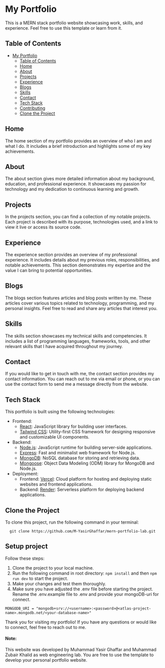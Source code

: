 # My Portfolio

This is a MERN stack portfolio website showcasing work, skills, and experience. Feel free to use this template or learn from it.

## Table of Contents

- [My Portfolio](#my-portfolio)
  - [Table of Contents](#table-of-contents)
  - [Home](#home)
  - [About](#about)
  - [Projects](#projects)
  - [Experience](#experience)
  - [Blogs](#blogs)
  - [Skills](#skills)
  - [Contact](#contact)
  - [Tech Stack](#tech-stack)
  - [Contributing](#contributing)
  - [Clone the Project](#clone-the-project)

## Home

The home section of my portfolio provides an overview of who I am and what I do. It includes a brief introduction and highlights some of my key achievements.

## About

The about section gives more detailed information about my background, education, and professional experience. It showcases my passion for technology and my dedication to continuous learning and growth.

## Projects

In the projects section, you can find a collection of my notable projects. Each project is described with its purpose, technologies used, and a link to view it live or access its source code.

## Experience

The experience section provides an overview of my professional experience. It includes details about my previous roles, responsibilities, and notable achievements. This section demonstrates my expertise and the value I can bring to potential opportunities.

## Blogs

The blogs section features articles and blog posts written by me. These articles cover various topics related to technology, programming, and my personal insights. Feel free to read and share any articles that interest you.

## Skills

The skills section showcases my technical skills and competencies. It includes a list of programming languages, frameworks, tools, and other relevant skills that I have acquired throughout my journey.

## Contact

If you would like to get in touch with me, the contact section provides my contact information. You can reach out to me via email or phone, or you can use the contact form to send me a message directly from the website.

## Tech Stack

This portfolio is built using the following technologies:

- Frontend:
  - [React](https://reactjs.org/): JavaScript library for building user interfaces.
  - [Tailwind CSS](https://tailwindcss.com/): Utility-first CSS framework for designing responsive and customizable UI components.
- Backend:
  - [Node.js](https://nodejs.org/): JavaScript runtime for building server-side applications.
  - [Express](https://expressjs.com/): Fast and minimalist web framework for Node.js.
  - [MongoDB](https://www.mongodb.com/): NoSQL database for storing and retrieving data.
  - [Mongoose](https://mongoosejs.com/): Object Data Modeling (ODM) library for MongoDB and Node.js.
- Deployment:
  - Frontend: [Vercel](https://vercel.com/): Cloud platform for hosting and deploying static websites and frontend applications.
  - Backend: [Render](https://cyclic.app/): Serverless platform for deploying backend applications.

## Clone the Project

To clone this project, run the following command in your terminal:
```
  git clone https://github.com/M-YasirGhaffar/mern-portfolio-lab.git
```
## Setup project

Follow these steps:

1. Clone the project to your local machine.
2. Run the following command in root directory: `npm install` and then `npm run dev` to start the project.
3. Make your changes and test them thoroughly.
4. Make sure you have adjusted the .env file before starting the project. Rename the .env.example file to .env and provide your mongoDB-uri for connect.
```
MONGODB_URI = "mongodb+srv://<username>:<password>@<atlas-project-name>.mongodb.net/<your-database-name>"

```

Thank you for visiting my portfolio! If you have any questions or would like to connect, feel free to reach out to me.

#### Note:
This website was developed by Muhammad Yasir Ghaffar and Muhammad Zubair Khalid as web engineering lab. You are free to use the template to develop your personal portfolio website. 